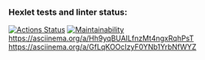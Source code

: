 ### Hexlet tests and linter status:
[![Actions Status](https://github.com/i-nesta/frontend-project-44/workflows/hexlet-check/badge.svg)](https://github.com/i-nesta/frontend-project-44/actions)
[![Maintainability](https://api.codeclimate.com/v1/badges/41c19be81ac34952d392/maintainability)](https://codeclimate.com/github/i-nesta/frontend-project-44/maintainability)
https://asciinema.org/a/Hh9yqBUAILfnzMt4ngxRqhPsT
https://asciinema.org/a/GfLqKOOcIzyF0YNb1YrbNfWYZ